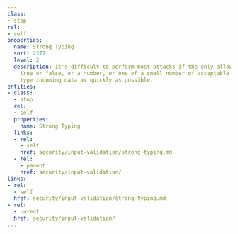 ```yaml
---
class:
- stop
rel:
- self
properties:
  name: Strong Typing
  sort: 2377
  level: 2
  description: It's difficult to perform most attacks if the only allowed values are
    true or false, or a number, or one of a small number of acceptable values. Strongly
    type incoming data as quickly as possible.
entities:
- class:
  - stop
  rel:
  - self
  properties:
    name: Strong Typing
  links:
  - rel:
    - self
    href: security/input-validation/strong-typing.md
  - rel:
    - parent
    href: security/input-validation/
links:
- rel:
  - self
  href: security/input-validation/strong-typing.md
- rel:
  - parent
  href: security/input-validation/
...
```

